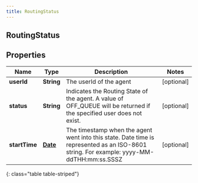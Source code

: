 ```yaml
---
title: RoutingStatus
---
```

## RoutingStatus

## Properties

|Name | Type | Description | Notes|
|------------ | ------------- | ------------- | -------------|
| **userId** | **String** | The userId of the agent | [optional] |
| **status** | **String** | Indicates the Routing State of the agent.  A value of OFF_QUEUE will be returned if the specified user does not exist. | [optional] |
| **startTime** | [**Date**](Date.html) | The timestamp when the agent went into this state. Date time is represented as an ISO-8601 string. For example: yyyy-MM-ddTHH:mm:ss.SSSZ | [optional] |
{: class="table table-striped"}


